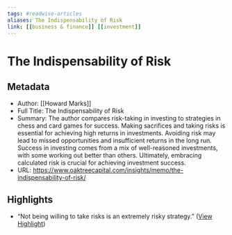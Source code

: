 ```yaml
---
tags: #readwise-articles
aliases: The Indispensability of Risk
link: [[business & finance]] [[investment]]
---
```

# The Indispensability of Risk

## Metadata
- Author: [[Howard Marks]]
- Full Title: The Indispensability of Risk
- Summary: The author compares risk-taking in investing to strategies in chess and card games for success. Making sacrifices and taking risks is essential for achieving high returns in investments. Avoiding risk may lead to missed opportunities and insufficient returns in the long run. Success in investing comes from a mix of well-reasoned investments, with some working out better than others. Ultimately, embracing calculated risk is crucial for achieving investment success.
- URL: https://www.oaktreecapital.com/insights/memo/the-indispensability-of-risk/

## Highlights
- “Not being willing to take risks is an extremely risky strategy.” ([View Highlight](https://read.readwise.io/read/01hze1ch5er686d8s8tagjsnxh))
